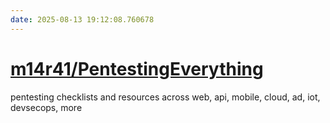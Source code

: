 ```yaml
---
date: 2025-08-13 19:12:08.760678
---
```


# [m14r41/PentestingEverything](https://github.com/m14r41/PentestingEverything)

pentesting checklists and resources across web, api, mobile, cloud, ad, iot, devsecops, more